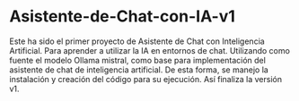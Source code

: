 # Asistente-de-Chat-con-IA-v1
Este ha sido el primer proyecto de Asistente de Chat con Inteligencia Artificial. Para aprender a utilizar la IA en entornos de chat. Utilizando como fuente el modelo Ollama mistral, como base para implementación del asistente de chat de inteligencia artificial. 
De esta forma, se manejo la instalación y creación del código para su ejecución. Así finaliza la versión v1.
